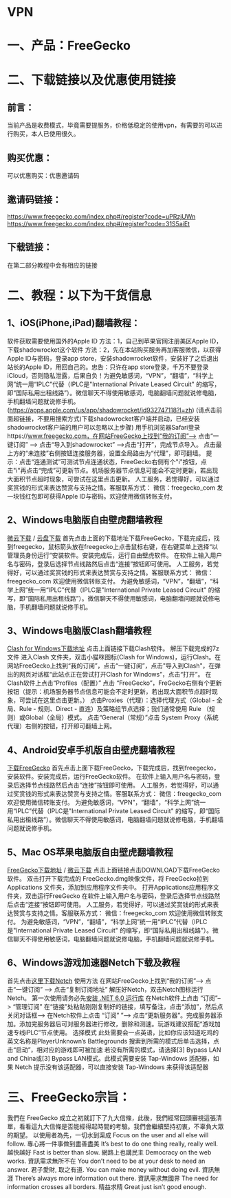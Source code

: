 # VPN
# 一、产品：FreeGecko
# 二、下载链接以及优惠使用链接
## 前言：
当前产品是收费模式，毕竟需要提服务，价格低稳定的使用vpn，有需要的可以进行购买，本人已使用很久。
## 购买优惠：
可以优惠购买：优惠邀请码
## 邀请码链接：
https://www.freegecko.com/index.php#/register?code=uPRzjUWn
https://www.freegecko.com/index.php#/register?code=31S5aiEt

## 下载链接：
在第二部分教程中会有相应的链接


# 二、教程：以下为干货信息
## 1、iOS(iPhone,iPad)翻墙教程：
软件获取需要使用国外的Apple ID
方法：1，自己到苹果官网注册美区Apple ID，下载shadowrocket这个软件
方法：2，先在本站购买服务再加客服微信，以获得Apple ID与密码，登录app store，安装shadowrocket软件，安装好了之后退出站长的Apple ID，用回自己的。忠告：只许在app store登录，千万不要登录iCloud，否则隐私泄露，后果自负！为避免敏感词，“VPN”，“翻墙”，“科学上网”统一用“IPLC”代替（IPLC是"International Private Leased Circuit" 的缩写，即“国际私用出租线路”）。微信聊天不得使用敏感词，电脑翻墙问题就说修电脑，手机翻墙问题就说修手机。
(https://apps.apple.com/us/app/shadowrocket/id932747118?l=zh) (请点击前面超链接，不要用搜索方式)下载shadowrocket客户端并启动，已经安装shadowrocket客户端的用户可以忽略以上步骤)
用手机浏览器Safari登录https://www.freegecko.com，在网站FreeGecko上找到“我的订阅”–> 点击“一键订阅” --> 点击“导入到shadowrocket” -->点击“打开”，完成节点导入。
点击最上方的“未连接”右侧按钮连接服务器，设置全局路由为“代理”，即可翻墙。
提示：点击“连通测试”可测试节点连通状态，FreeGecko右侧有个"i"按钮，点击"i"再点击“完成”可更新节点。机场服务器节点信息可能会不定时更新，若出现大面积节点超时现象，可尝试在这里点击更新。
人工服务，若觉得好，可以通过奖赏钱的形式来表达赞赏与支持之情。客服联系方式： 微信：freegecko_com 发一块钱红包即可获得Apple ID与密码。欢迎使用微信转账支付。
## 2、Windows电脑版自由壁虎翻墙教程
[微云下载](https://share.weiyun.com/5LIEAlkL) / [云盘下载](https://www.123pan.com/s/0JEuVv-B7cjH.html)
首先点击上面的下载地址下载FreeGecko，下载完成后，找到freegecko，鼠标箭头放在freegecko上点击鼠标右键，在右键菜单上选择“以管理员身份运行”安装软件。安装完成后，运行自由壁虎软件。
在软件上输入用户名与密码，登录后选择节点线路然后点击“连接”按钮即可使用。
人工服务，若觉得好，可以通过奖赏钱的形式来表达赞赏与支持之情。客服联系方式： 微信：freegecko_com 欢迎使用微信转账支付。 为避免敏感词，“VPN”，“翻墙”，“科学上网”统一用“IPLC”代替（IPLC是"International Private Leased Circuit" 的缩写，即“国际私用出租线路”）。微信聊天不得使用敏感词，电脑翻墙问题就说修电脑，手机翻墙问题就说修手机。
## 3、Windows电脑版Clash翻墙教程
[Clash for Windows下载地址](https://423down.lanzouv.com/iBjbZ078ujyj)
点击上面链接下载Clash软件。
解压下载完成的7z 文件
进入Clash 文件夹，双击小猫咪图标(Clash for Windows)，运行Clash。在网站FreeGecko上找到“我的订阅”，点击“一键订阅”，点击"导入到Clash"，在弹出的网页对话框“此站点正在尝试打开Clash for Windows”，点击“打开”。
在Clash软件上点击“Profiles（配置）” 点击 “FreeGecko”，FreGecko右侧有个更新按钮（提示：机场服务器节点信息可能会不定时更新，若出现大面积节点超时现象，可尝试在这里点击更新。）
点击Proxies（代理）：选择代理方式（Global - 全局、Rule - 规则、Direct - 直连）及策略组节点选择；我们通常使用 Rule （规则）或Global（全局）模式。
点击“General（常规）”点击 System Proxy（系统代理）右侧的按钮，打开即可翻墙上网。
## 4、Android安卓手机版自由壁虎翻墙教程
[下载FreeGecko](https://www.123pan.com/s/0JEuVv-M7cjH.html)
首先点击上面下载FreeGecko，下载完成后，找到freegecko，安装软件。安装完成后，运行FreeGecko软件。
在软件上输入用户名与密码，登录后选择节点线路然后点击“连接”按钮即可使用。
人工服务，若觉得好，可以通过奖赏钱的形式来表达赞赏与支持之情。客服联系方式： 微信：freegecko_com 欢迎使用微信转账支付。 为避免敏感词，“VPN”，“翻墙”，“科学上网”统一用“IPLC”代替（IPLC是"International Private Leased Circuit" 的缩写，即“国际私用出租线路”）。微信聊天不得使用敏感词，电脑翻墙问题就说修电脑，手机翻墙问题就说修手机。
## 5、Mac OS苹果电脑版自由壁虎翻墙教程
[FreeGecko下载地址](https://www.123pan.com/s/0JEuVv-I7cjH.html) / [微云下载](https://share.weiyun.com/4s7tPiS1)
点击上面链接点击DOWNLOAD下载FreeGecko软件。
双击打开下载完成的 FreeGecko.dmg映像文件，将 FreeGecko拉到Applications 文件夹，添加到应用程序文件夹中。
打开Applications应用程序文件夹，双击运行FreeGecko
在软件上输入用户名与密码，登录后选择节点线路然后点击“连接”按钮即可使用。
人工服务，若觉得好，可以通过奖赏钱的形式来表达赞赏与支持之情。客服联系方式： 微信：freegecko_com 欢迎使用微信转账支付。 为避免敏感词，“VPN”，“翻墙”，“科学上网”统一用“IPLC”代替（IPLC是"International Private Leased Circuit" 的缩写，即“国际私用出租线路”）。微信聊天不得使用敏感词，电脑翻墙问题就说修电脑，手机翻墙问题就说修手机。
## 6、Windows游戏加速器Netch下载及教程
首先点击[这里下载Netch](https://www.123pan.com/s/0JEuVv-42cjH)
使用方法
在网站FreeGecko上找到“我的订阅”–> 点击“一键订阅” --> 点击“复制订阅地址”
解压好Netch，双击Netch图标运行Netch。
第一次使用请务必先[安装 .NET 6.0 运行库](https://aka.ms/dotnet/6.0/windowsdesktop-runtime-win-x64.exe)
在Netch软件上点击 “订阅”–> “管理订阅” 在“链接”处粘贴刚刚复制好的链接，填写备注，点击“添加”，然后点关闭对话框–> 在Netch软件上点击 “订阅” ”–> 点击“更新服务器”。完成服务器添加。添加完服务器后可对服务器进行修改，删除和测速。玩游戏建议搭配“游戏加速专线iPLC”节点使用。
选择模式 此处需要会一点英语，比如你应该知道吃鸡的英文名称是PlayerUnknown’s Battlegrounds 搜索到所需的模式后单击选择，点击“启动”，相对应的游戏即可被加速
若没有所需的模式，请选择[3] Bypass LAN and China或[3] Bypass LAN模式。此模式需要安装 Tap-Windows 适配器，如果 Netch 提示没有该适配器，可以直接安装 Tap-Windows 来获得该适配器

# 三、FreeGecko宗旨：
我們在 FreeGecko 成立之初就訂下了九大信條，此後，我們經常回頭審視這張清單，看看這九大信條是否能經得起時間的考驗。我們會繼續堅持初衷，不辜負大眾的期望。
以使用者為先，一切水到渠成 Focus on the user and all else will follow.
專心將一件事做到盡善盡美 It’s best to do one thing really, really well.
越快越好 Fast is better than slow.
網路上也講民主 Democracy on the web works.
資訊需求無所不在 You don’t need to be at your desk to need an answer.
君子愛財, 取之有道. You can make money without doing evil.
資訊無涯 There’s always more information out there.
資訊需求無國界 The need for information crosses all borders.
精益求精 Great just isn’t good enough.


